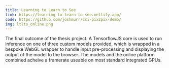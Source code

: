 ```yaml
---
title: Learning to Learn to See
link: https://learning-to-learn-to-see.netlify.app/
code: https://github.com/joshmurr/cci-pix2pix-demo/
img: ltlts_online.png
---
```


The final outcome of the thesis project. A TensorflowJS core is used to run inference on one of three custom models provided, which is wrapped in a bespoke WebGL wrapper to handle input pre-processing and displaying the output of the model to the browser. The models and the online platform combined acheive a framerate useable on most standard integrated GPUs.
